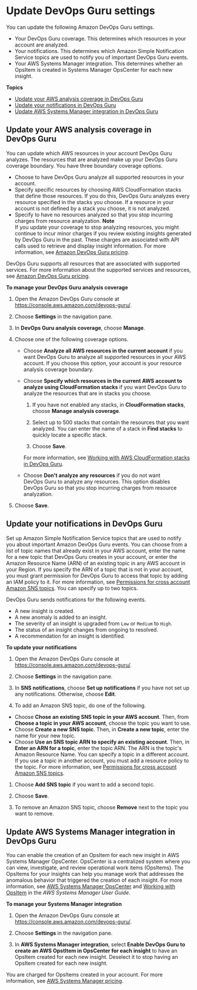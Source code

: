 # Update DevOps Guru settings<a name="update-settings"></a>

 You can update the following Amazon DevOps Guru settings\. 
+ Your DevOps Guru coverage\. This determines which resources in your account are analyzed\. 
+ Your notifications\. This determines which Amazon Simple Notification Service topics are used to notify you of important DevOps Guru events\. 
+ Your AWS Systems Manager integration\. This determines whether an OpsItem is created in Systems Manager OpsCenter for each new insight\. 

**Topics**
+ [Update your AWS analysis coverage in DevOps Guru](#update-coverage)
+ [Update your notifications in DevOps Guru](#update-notifications)
+ [Update AWS Systems Manager integration in DevOps Guru](#update-systems-manager-integration)

## Update your AWS analysis coverage in DevOps Guru<a name="update-coverage"></a>

 You can update which AWS resources in your account DevOps Guru analyzes\. The resources that are analyzed make up your DevOps Guru coverage boundary\. You have three boundary coverage options\. 
+ Choose to have DevOps Guru analyze all supported resources in your account\. 
+ Specify specific resources by choosing AWS CloudFormation stacks that define those resources\. If you do this, DevOps Guru analyzes every resource specified in the stacks you choose\. If a resource in your account is not defined by a stack you choose, it is not analyzed\. 
+ Specify to have no resources analyzed so that you stop incurring charges from resource analyzation\.
**Note**  
If you update your coverage to stop analyzing resources, you might continue to incur minor charges if you review existing insights generated by DevOps Guru in the past\. These charges are associated with API calls used to retrieve and display insight information\. For more information, see [Amazon DevOps Guru pricing](http://aws.amazon.com/devops-guru/pricing/)\.

 DevOps Guru supports all resources that are associated with supported services\. For more information about the supported services and resources, see [Amazon DevOps Guru pricing](http://aws.amazon.com/devops-guru/pricing/)\. 

**To manage your DevOps Guru analysis coverage**

1. Open the Amazon DevOps Guru console at [https://console\.aws\.amazon\.com/devops\-guru/](https://console.aws.amazon.com/devops-guru/)\.

1. Choose **Settings** in the navigation pane\. 

1. In **DevOps Guru analysis coverage**, choose **Manage**\.

1. Choose one of the following coverage options\. 
   + Choose **Analyze all AWS resources in the current account** if you want DevOps Guru to analyze all supported resources in your AWS account\. If you choose this option, your account is your resource analysis coverage boundary\. 
   + Choose **Specify which resources in the current AWS account to analyze using CloudFormation stacks** if you want DevOps Guru to analyze the resources that are in stacks you choose\. 

     1. If you have not enabled any stacks, in **CloudFormation stacks**, choose **Manage analysis coverage**\. 

     1. Select up to 500 stacks that contain the resources that you want analyzed\. You can enter the name of a stack in **Find stacks** to quickly locate a specific stack\. 

     1. Choose **Save**\. 

     For more information, see [Working with AWS CloudFormation stacks in DevOps Guru](working-with-cfn-stacks.md)\.
   +  Choose **Don't analyze any resources** if you do not want DevOps Guru to analyze any resources\. This option disables DevOps Guru so that you stop incurring charges from resource analyzation\.

1. Choose **Save**\. 

## Update your notifications in DevOps Guru<a name="update-notifications"></a>

Set up Amazon Simple Notification Service topics that are used to notify you about important Amazon DevOps Guru events\. You can choose from a list of topic names that already exist in your AWS account, enter the name for a new topic that DevOps Guru creates in your account, or enter the Amazon Resource Name \(ARN\) of an existing topic in any AWS account in your Region\. If you specify the ARN of a topic that is not in your account, you must grant permission for DevOps Guru to access that topic by adding an IAM policy to it\. For more information, see [Permissions for cross account Amazon SNS topics](sns-required-permissions.md)\. You can specify up to two topics\. 

 DevOps Guru sends notifications for the following events\. 
+  A new insight is created\. 
+  A new anomaly is added to an insight\. 
+  The severity of an insight is upgraded from `Low` or `Medium` to `High`\. 
+  The status of an insight changes from ongoing to resolved\. 
+  A recommendation for an insight is identified\. 

**To update your notifications**

1. Open the Amazon DevOps Guru console at [https://console\.aws\.amazon\.com/devops\-guru/](https://console.aws.amazon.com/devops-guru/)\.

1.  Choose **Settings** in the navigation pane\. 

1.  In **SNS notifications**, choose **Set up notifications** if you have not set up any notifications\. Otherwise, choose **Edit**\. 

1.  To add an Amazon SNS topic, do one of the following\. 
   +  Choose **Chose an existing SNS topic in your AWS account**\. Then, from **Choose a topic in your AWS account**, choose the topic you want to use\. 
   +  Choose **Create a new SNS topic**\. Then, in **Create a new topic**, enter the name for your new topic\. 
   +  Choose **Use an SNS topic ARN to specify an existing account**\. Then, in **Enter an ARN for a topic**, enter the topic ARN\. The ARN is the topic's Amazon Resource Name\. You can specify a topic in a different account\. If you use a topic in another account, you must add a resource policy to the topic\. For more information, see [Permissions for cross account Amazon SNS topics](sns-required-permissions.md)\. 

1.  Choose **Add SNS topic** if you want to add a second topic\. 

1.  Choose **Save**\. 

1. To remove an Amazon SNS topic, choose **Remove** next to the topic you want to remove\. 

## Update AWS Systems Manager integration in DevOps Guru<a name="update-systems-manager-integration"></a>

You can enable the creation of an OpsItem for each new insight in AWS Systems Manager OpsCenter\. OpsCenter is a centralized system where you can view, investigate, and review operational work items \(OpsItems\)\. The OpsItems for your insights can help you manage work that addresses the anomalous behavior that triggered the creation of each insight\. For more information, see [AWS Systems Manager OpsCenter](https://docs.aws.amazon.com/systems-manager/latest/userguide/OpsCenter.html) and [Working with OpsItem](https://docs.aws.amazon.com/systems-manager/latest/userguide/OpsCenter-working-with-OpsItems.html) in the *AWS Systems Manager User Guide*\. 

**To manage your Systems Manager integration**

1. Open the Amazon DevOps Guru console at [https://console\.aws\.amazon\.com/devops\-guru/](https://console.aws.amazon.com/devops-guru/)\.

1. Choose **Settings** in the navigation pane\. 

1. In **AWS Systems Manager integration**, select **Enable DevOps Guru to create an AWS OpstItem in OpsCenter for each insight** to have an OpsItem created for each new insight\. Deselect it to stop having an OpsItem created for each new insight\.

You are charged for OpsItems created in your account\. For more information, see [AWS Systems Manager pricing](http://aws.amazon.com/systems-manager/pricing/)\. 